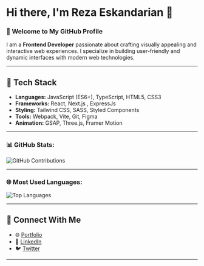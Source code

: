 # Hi there, I'm Reza Eskandarian 👋

### 🌟 Welcome to My GitHub Profile

I am a **Frontend Developer** passionate about crafting visually appealing and interactive web experiences. I specialize in building user-friendly and dynamic interfaces with modern web technologies.

---

## 🚀 Tech Stack
- **Languages:** JavaScript (ES6+), TypeScript, HTML5, CSS3
- **Frameworks:** React, Next.js , ExpressJs
- **Styling:** Tailwind CSS, SASS, Styled Components
- **Tools:** Webpack, Vite, Git, Figma
- **Animation:** GSAP, Three.js, Framer Motion



---

### 📊 GitHub Stats:

![GitHub Contributions](https://github-readme-streak-stats.herokuapp.com/?user=rezaeskandarian&theme=radical)

---

### 🌐 Most Used Languages:
![Top Languages](https://github-readme-stats.vercel.app/api/top-langs/?username=rezaeskandarian&layout=compact&theme=radical)

---
## 🔗 Connect With Me
- 🌐 [Portfolio](https://your-portfolio-link.com)
- 💼 [LinkedIn](https://linkedin.com/in/your-profile)
- 🐦 [Twitter](https://twitter.com/your-profile)

---



